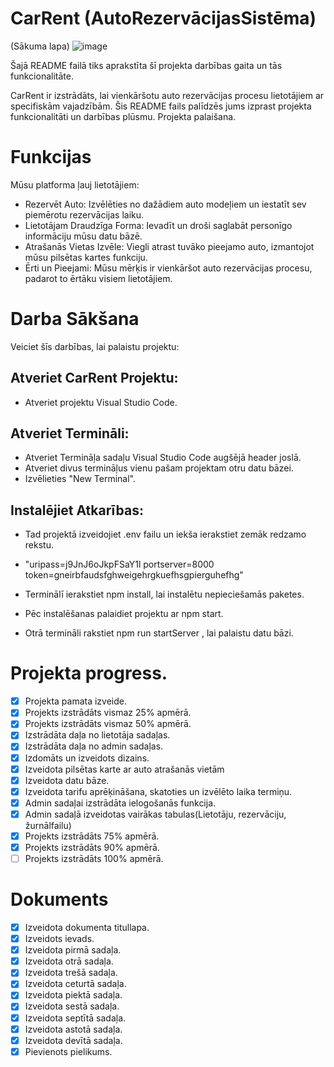  # CarRent (AutoRezervācijasSistēma)
(Sākuma lapa)
![image](https://github.com/DavisA4/Eksamens/assets/156308695/f7f3d7ff-9733-46bd-84b0-5e50d324d802)


Šajā README failā tiks aprakstīta šī projekta darbības gaita un tās funkcionalitāte.


CarRent ir izstrādāts, lai vienkāršotu auto rezervācijas procesu lietotājiem ar specifiskām vajadzībām. Šis README fails palīdzēs jums izprast projekta funkcionalitāti un darbības plūsmu.
Projekta palaišana.

# Funkcijas
Mūsu platforma ļauj lietotājiem:

 - Rezervēt Auto: Izvēlēties no dažādiem auto modeļiem un iestatīt sev piemērotu rezervācijas laiku.
 - Lietotājam Draudzīga Forma: Ievadīt un droši saglabāt personīgo informāciju mūsu datu bāzē.
 - Atrašanās Vietas Izvēle: Viegli atrast tuvāko pieejamo auto, izmantojot mūsu pilsētas kartes funkciju.
 - Ērti un Pieejami: Mūsu mērķis ir vienkāršot auto rezervācijas procesu, padarot to ērtāku visiem lietotājiem.

# Darba Sākšana
Veiciet šīs darbības, lai palaistu projektu:

 ##  Atveriet CarRent Projektu:
 - Atveriet projektu Visual Studio Code.
 ## Atveriet Termināli:
 - Atveriet Termināļa sadaļu Visual Studio Code augšējā header joslā.
 - Atveriet divus termināļus vienu pašam projektam otru datu bāzei.
 - Izvēlieties "New Terminal".
 ## Instalējiet Atkarības:
 - Tad projektā izveidojiet .env failu un iekša ierakstiet zemāk redzamo rekstu.
 - "uripass=j9JnJ6oJkpFSaY1l
   portserver=8000
   token=gneirbfaudsfghweigehrgkuefhsgpierguhefhg"
   
 - Terminālī ierakstiet npm install, lai instalētu nepieciešamās paketes.
 - Pēc instalēšanas palaidiet projektu ar npm start.
 - Otrā termināli rakstiet npm run startServer , lai palaistu datu bāzi.



# Projekta progress.
- [x] Projekta pamata izveide.
- [x] Projekts izstrādāts vismaz 25% apmērā.
- [x] Projekts izstrādāts vismaz 50% apmērā.
- [x] Izstrādāta daļa no lietotāja sadaļas.
- [x] Izstrādāta daļa no admin sadaļas.
- [x] Izdomāts un izveidots dizains.
- [x] Izveidota pilsētas karte ar auto atrašanās vietām
- [x] Izveidota datu bāze.
- [x] Izveidota tarifu aprēķināšana, skatoties un izvēlēto laika termiņu.
- [x] Admin sadaļai izstrādāta ielogošanās funkcija.
- [x] Admin sadaļā izveidotas vairākas tabulas(Lietotāju, rezervāciju, žurnālfailu)
- [x] Projekts izstrādāts 75% apmērā.
- [x] Projekts izstrādāts 90% apmērā.
- [ ] Projekts izstrādāts 100% apmērā.

# Dokuments
- [x] Izveidota dokumenta titullapa.
- [x] Izveidots ievads.
- [x] Izveidota pirmā sadaļa.
- [x] Izveidota otrā sadaļa.
- [x] Izveidota trešā sadaļa.
- [x] Izveidota ceturtā sadaļa.
- [x] Izveidota piektā sadaļa.
- [x] Izveidota sestā sadaļa.
- [x] Izveidota septītā sadaļa.
- [x] Izveidota astotā sadaļa.
- [x] Izveidota devītā sadaļa.
- [x] Pievienots pielikums. 
